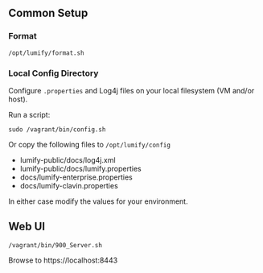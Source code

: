 ## Common Setup

### Format

    /opt/lumify/format.sh

### Local Config Directory

Configure `.properties` and Log4j files on your local filesystem (VM and/or host).

Run a script:

    sudo /vagrant/bin/config.sh

Or copy the following files to `/opt/lumify/config`

- lumify-public/docs/log4j.xml
- lumify-public/docs/lumify.properties
- docs/lumify-enterprise.properties
- docs/lumify-clavin.properties

In either case modify the values for your environment.


## Web UI

    /vagrant/bin/900_Server.sh

Browse to https://localhost:8443
